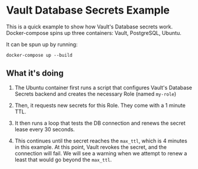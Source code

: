 # Vault Database Secrets Example

This is a quick example to show how Vault's Database secrets work. Docker-compose spins up three containers: Vault, PostgreSQL, Ubuntu. 

It can be spun up by running:
```
docker-compose up --build
```

## What it's doing

1. The Ubuntu container first runs a script that configures Vault's Database Secrets backend and creates the necessary Role (named `my-role`)

2. Then, it requests new secrets for this Role. They come with a 1 minute TTL. 

3. It then runs a loop that tests the DB connection and renews the secret lease every 30 seconds.

4. This continues until the secret reaches the `max_ttl`, which is 4 minutes in this example. At this point, Vault revokes the secret, and the connection will fail. We will see a warning when we attempt to renew a least that would go beyond the `max_ttl`.
